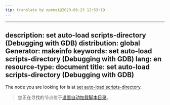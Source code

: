 ```yaml
---
tip: translate by openai@2023-06-23 12:53:19
...
```

---
description: set auto-load scripts-directory (Debugging with GDB)
distribution: global
Generator: makeinfo
keywords: set auto-load scripts-directory (Debugging with GDB)
lang: en
resource-type: document
title: set auto-load scripts-directory (Debugging with GDB)
-----------------------------------------------------------

The node you are looking for is at [set auto-load scripts-directory](objfile_002dgdbdotext-file.html#set-auto_002dload-scripts_002ddirectory).

> 您正在寻找的节点位于[设置自动加载脚本目录](objfile_002dgdbdotext-file.html#set-auto_002dload-scripts_002ddirectory)。
